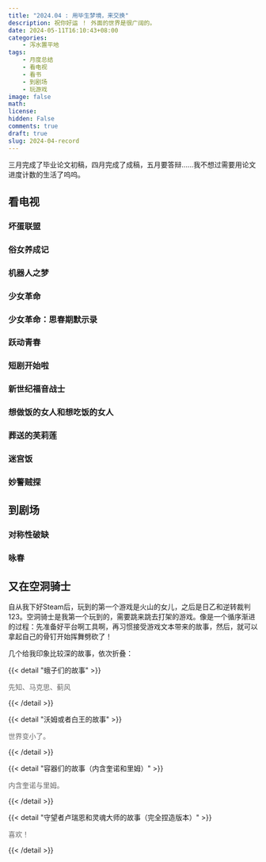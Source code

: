 ```yaml
---
title: "2024.04 : 用毕生梦境，来交换"
description: 祝你好运 ！ 外面的世界是很广阔的。
date: 2024-05-11T16:10:43+08:00
categories:
    - 泻水置平地
tags:
    - 月度总结
    - 看电视
    - 看书
    - 到剧场
    - 玩游戏
image: false
math: 
license: 
hidden: False
comments: true
draft: true
slug: 2024-04-record
---
```




三月完成了毕业论文初稿，四月完成了成稿，五月要答辩……我不想过需要用论文进度计数的生活了呜呜。

## 看电视

### 坏蛋联盟

### 俗女养成记

### 机器人之梦

### 少女革命

### 少女革命：思春期默示录

### 跃动青春

### 短剧开始啦

### 新世纪福音战士

### 想做饭的女人和想吃饭的女人

### 葬送的芙莉莲

### 迷宫饭

### 妙警贼探

## 到剧场

### 对称性破缺

### 咏春

## 又在空洞骑士

自从我下好Steam后，玩到的第一个游戏是火山的女儿，之后是日乙和逆转裁判123。空洞骑士是我第一个玩到的，需要跳来跳去打架的游戏。像是一个循序渐进的过程：先准备好平台啊工具啊，再习惯接受游戏文本带来的故事，然后，就可以拿起自己的骨钉开始挥舞劈砍了！



几个给我印象比较深的故事，依次折叠：

{{< detail "蛾子们的故事" >}}

<font color="#696969">

先知、马克思、蓟风

</font>

{{< /detail >}}

{{< detail "沃姆或者白王的故事" >}}

<font color="#696969">

世界变小了。

</font>

{{< /detail >}}

{{< detail "容器们的故事（内含奎诺和里姆）" >}}

<font color="#696969">

内含奎诺与里姆。

</font>

{{< /detail >}}

{{< detail "守望者卢瑞恩和灵魂大师的故事（完全捏造版本）" >}}

<font color="#696969">

喜欢！

</font>

{{< /detail >}}